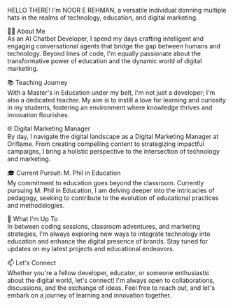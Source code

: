  HELLO THERE! I'm NOOR E REHMAN, a versatile individual donning multiple hats in the realms of technology, education, and digital marketing.

👨‍💻 About Me   
As an AI Chatbot Developer, I spend my days crafting intelligent and engaging conversational agents that bridge the gap between humans and technology. Beyond lines of code, I'm equally passionate about the transformative power of education and the dynamic world of digital marketing.

📚 Teaching Journey   
With a Master's in Education under my belt, I'm not just a developer; I'm also a dedicated teacher. My aim is to instill a love for learning and curiosity in my students, fostering an environment where knowledge thrives and innovation flourishes.

🌐 Digital Marketing Manager   
By day, I navigate the digital landscape as a Digital Marketing Manager at Oriflame. From creating compelling content to strategizing impactful campaigns, I bring a holistic perspective to the intersection of technology and marketing.

🎓 Current Pursuit: M. Phil in Education   
My commitment to education goes beyond the classroom. Currently pursuing M. Phil in Education, I am delving deeper into the intricacies of pedagogy, seeking to contribute to the evolution of educational practices and methodologies.

🚀 What I'm Up To   
In between coding sessions, classroom adventures, and marketing strategies, I'm always exploring new ways to integrate technology into education and enhance the digital presence of brands. Stay tuned for updates on my latest projects and educational endeavors.

📫 Let's Connect   
Whether you're a fellow developer, educator, or someone enthusiastic about the digital world, let's connect! I'm always open to collaborations, discussions, and the exchange of ideas. Feel free to reach out, and let's embark on a journey of learning and innovation together.
